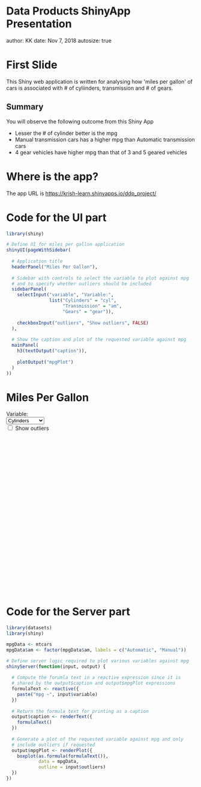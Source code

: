 Data Products ShinyApp Presentation
========================================================
author: KK
date: Nov 7, 2018
autosize: true

First Slide
========================================================

This Shiny web application is written for analysing how 'miles per gallon' of cars is associated with # of cyliinders, transmission and # of gears. 

## Summary 
You will observe the following outcome from this Shiny App
- Lesser the # of cylinder better is the mpg
- Manual transmission cars has a higher mpg than Automatic transmission cars
- 4 gear vehicles have higher mpg than that of 3 and 5 geared vehicles


Where is the app?
========================================================

The app URL is https://krish-learn.shinyapps.io/ddp_project/



Code for the UI part
========================================================


```r
library(shiny)

# Define UI for miles per gallon application
shinyUI(pageWithSidebar(
  
  # Application title
  headerPanel("Miles Per Gallon"),
  
  # Sidebar with controls to select the variable to plot against mpg
  # and to specify whether outliers should be included
  sidebarPanel(
    selectInput("variable", "Variable:",
                list("Cylinders" = "cyl", 
                     "Transmission" = "am", 
                     "Gears" = "gear")),
    
    checkboxInput("outliers", "Show outliers", FALSE)
  ),
  
  # Show the caption and plot of the requested variable against mpg
  mainPanel(
    h3(textOutput("caption")),
    
    plotOutput("mpgPlot")
  )
))
```

<!--html_preserve--><div class="container-fluid">
<div class="row">
<div class="col-sm-12">
<h1>Miles Per Gallon</h1>
</div>
</div>
<div class="row">
<div class="col-sm-4">
<form class="well">
<div class="form-group shiny-input-container">
<label class="control-label" for="variable">Variable:</label>
<div>
<select id="variable"><option value="cyl" selected>Cylinders</option>
<option value="am">Transmission</option>
<option value="gear">Gears</option></select>
<script type="application/json" data-for="variable" data-nonempty="">{}</script>
</div>
</div>
<div class="form-group shiny-input-container">
<div class="checkbox">
<label>
<input id="outliers" type="checkbox"/>
<span>Show outliers</span>
</label>
</div>
</div>
</form>
</div>
<div class="col-sm-8">
<h3>
<div id="caption" class="shiny-text-output"></div>
</h3>
<div id="mpgPlot" class="shiny-plot-output" style="width: 100% ; height: 400px"></div>
</div>
</div>
</div><!--/html_preserve-->

Code for the Server part
========================================================


```r
library(datasets)
library(shiny)

mpgData <- mtcars
mpgData$am <- factor(mpgData$am, labels = c("Automatic", "Manual"))

# Define server logic required to plot various variables against mpg
shinyServer(function(input, output) {
  
  # Compute the forumla text in a reactive expression since it is 
  # shared by the output$caption and output$mpgPlot expressions
  formulaText <- reactive({
    paste("mpg ~", input$variable)
  })
  
  # Return the formula text for printing as a caption
  output$caption <- renderText({
    formulaText()
  })
  
  # Generate a plot of the requested variable against mpg and only 
  # include outliers if requested
  output$mpgPlot <- renderPlot({
    boxplot(as.formula(formulaText()), 
            data = mpgData,
            outline = input$outliers)
  })
})
```

